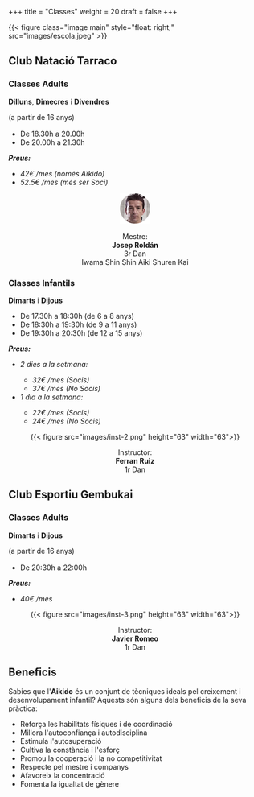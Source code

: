 +++
title = "Classes"
weight = 20
draft = false
+++

{{< figure class="image main" style="float: right;" src="images/escola.jpeg" >}}

## Club Natació Tarraco

<div class="row">
  <div class="column-timetable">
    <h3 id="classes-adults">Classes Adults</h3>
    <strong>Dilluns</strong>, <strong>Dimecres</strong> i <strong>Divendres</strong>
    <p style="margin-bottom: 1rem">(a partir de 16 anys)</p>
    <ul>
      <li>De 18.30h a 20.00h</li>
      <li>De 20.00h a 21.30h</li>
    </ul>
    <i>
      <strong style="margin-bottom: 0rem">Preus:</strong>
      <ul>
        <li>42€ /mes (només Aïkido)</li>
        <li>52.5€ /mes (més ser Soci)</li>
      </ul>
    </i>
  </div>
  <div class="column-instructor" style="text-align:center;">
    <img src="images/inst-1.png" height="60" width="60">
    <p>Mestre:<br>
    <strong>Josep Roldán</strong><br/>
    3r Dan<br>
    Iwama Shin Shin Aiki Shuren Kai</p>
  </div>
</div>

<div class="row">
  <div class="column-timetable">
    <h3 id="classes-adults">Classes Infantils</h3>
    <strong>Dimarts</strong> i <strong>Dijous</strong>
    <ul>
      <li>De 17.30h a 18:30h (de 6 a 8 anys)</li>
      <li>De 18:30h a 19:30h (de 9 a 11 anys)</li>
      <li>De 19:30h a 20:30h (de 12 a 15 anys)</li>
    </ul>
    <i>
      <strong style="margin-bottom: 0rem">Preus:</strong>
      <ul>
        <li>2 dies a la setmana:</li>
        <ul>
          <li>32€ /mes (Socis)</li>
          <li>37€ /mes (No Socis)</li>
        </ul>
        <li>1 dia a la setmana:</li>
        <ul>
          <li>22€ /mes (Socis)</li>
          <li>24€ /mes (No Socis)</li>
        </ul>
      </ul>
    </i>
  </div>

  <div class="column-instructor" style="text-align: center;">
    {{< figure src="images/inst-2.png" height="63" width="63">}}
    <p>Instructor: <br><strong>Ferran Ruiz</strong><br/>
    1r Dan</p>
  </div>
</div>

## Club Esportiu Gembukai

<div class="row">
  <div class="column-timetable">
    <h3 id="classes-adults">Classes Adults</h3>
    <strong>Dimarts</strong> i <strong>Dijous</strong>
    <p style="margin-bottom: 1rem">(a partir de 16 anys)</p>
    <ul>
      <li>De 20:30h a 22:00h</li>
    </ul>
    <i>
      <strong style="margin-bottom: 0rem">Preus:</strong>
      <ul>
        <li>40€ /mes</li>
      </ul>
    </i>
  </div>
  <div class="column-instructor" style="text-align: center;">
    {{< figure src="images/inst-3.png" height="63" width="63">}}
    <p>Instructor: <br><strong>Javier Romeo</strong><br/>
    1r Dan</p>
  </div>
</div>

## Beneficis
  Sabies que l'<strong>Aikido</strong> és un conjunt de tècniques ideals pel creixement i desenvolupament infantil? Aquests són alguns dels beneficis de la seva pràctica:


- Reforça les habilitats físiques i de coordinació
- Millora l'autoconfiança i autodisciplina
- Estimula l'autosuperació
- Cultiva la constància i l'esforç
- Promou la cooperació i la no competitivitat
- Respecte pel mestre i companys
- Afavoreix la concentració
- Fomenta la igualtat de gènere
